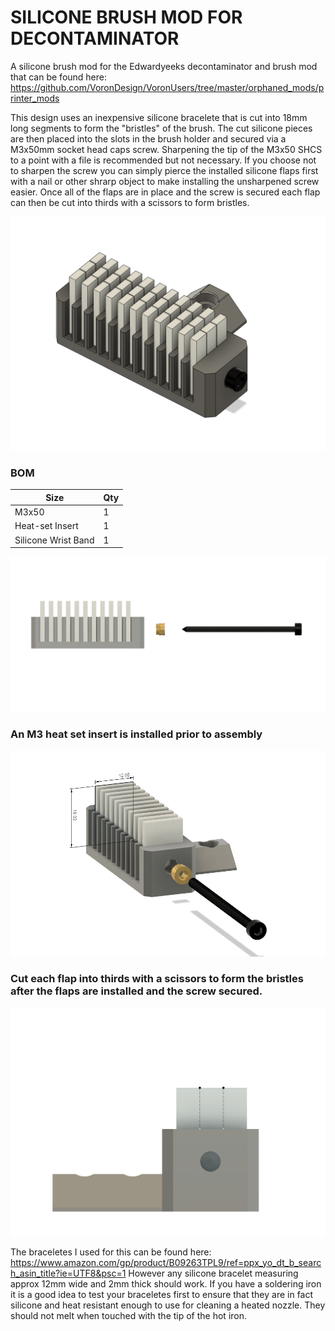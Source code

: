 # SILICONE BRUSH MOD FOR DECONTAMINATOR

A silicone brush mod for the Edwardyeeks decontaminator and brush mod that can be found here: https://github.com/VoronDesign/VoronUsers/tree/master/orphaned_mods/printer_mods

This design uses an inexpensive silicone bracelete that is cut into 18mm long segments to form the "bristles" of the brush. The cut silicone pieces are then placed into the slots in the brush holder and secured via a M3x50mm socket head caps screw. Sharpening the tip of the M3x50 SHCS to a point with a file is recommended but not necessary. If you choose not to sharpen the screw you can simply pierce the installed silicone flaps first with a nail or other shrarp object to make installing the unsharpened screw easier. Once all of the flaps are in place and the screw is secured each flap can then be cut into thirds with a scissors to form bristles. 

<img src="./Images/brush iso.png" width=600>

### BOM

Size | Qty
--- | ---
M3x50 | 1
Heat-set Insert | 1
Silicone Wrist Band | 1

<img src="./Images/brush side.png" width=600>

### An M3 heat set insert is installed prior to assembly 

<img src="./Images/brush dims.png" width=600>

### Cut each flap into thirds with a scissors to form the bristles after the flaps are installed and the screw secured. 

<img src="./Images/brush right.png" width=600>


The braceletes I used for this can be found here: https://www.amazon.com/gp/product/B09263TPL9/ref=ppx_yo_dt_b_search_asin_title?ie=UTF8&psc=1  However any silicone bracelet measuring approx 12mm wide and 2mm thick should work. If you have a soldering iron it is a good idea to test your braceletes first to ensure that they are in fact silicone and heat resistant enough to use for cleaning a heated nozzle. They should not melt when touched with the tip of the hot iron. 
